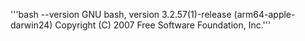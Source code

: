 '''bash --version
GNU bash, version 3.2.57(1)-release (arm64-apple-darwin24)
Copyright (C) 2007 Free Software Foundation, Inc.'''
